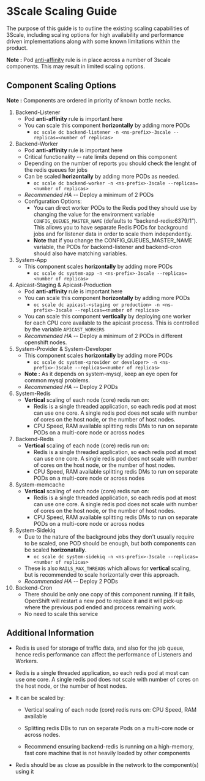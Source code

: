 # 3Scale Scaling Guide
The purpose of this guide is to outline the existing scaling capabilities of 3Scale, including scaling options for high availability and performance driven implementations along with some known limitations within the product.

**Note :** Pod [anti-affinity](https://kubernetes.io/docs/concepts/configuration/assign-pod-node/#affinity-and-anti-affinity) rule is in place across a number of 3scale components. This may result in limited scaling options.

## Component Scaling Options
**Note :** Components are ordered in priority of known bottle necks.


1. Backend-Listener
    - Pod **anti-affinity** rule is important here
    - You can scale this component **horizontally** by adding more PODs
        - `oc scale dc backend-listener -n <ns-prefix>-3scale --replicas=<number of replicas>`
1. Backend-Worker
    - Pod **anti-affinity** rule is important here
    - Critical functionality -- rate limits depend on this component
    - Depending on the number of reports you should check the lenght of the redis queues for jobs
    - Can be scaled **horizontally** by adding more PODs as needed.
        - `oc scale dc backend-worker -n <ns-prefix>-3scale --replicas=<number of replicas>`
    - *Recommended HA --* Deploy a minimum of 2 PODs
    - Configuration Options:
        - You can direct worker PODs to the Redis pod they should use by changing the value for the environment variable `CONFIG_QUEUES_MASTER_NAME` (defaults to “backend-redis:6379/1”). This allows you to have separate Redis PODs for background jobs and for listener data in order to scale them independently.
        - **Note** that if you change the CONFIG_QUEUES_MASTER_NAME variable, the PODs for backend-listener and backend-cron should also have matching variables.
1. System-App
    - This component scales **horizontally** by adding more PODs
        - `oc scale dc system-app -n <ns-prefix>-3scale --replicas=<number of replicas>`
1. Apicast-Staging & Apicast-Production
    - Pod **anti-affinity** rule is important here
    - You can scale this component **horizontally** by adding more PODs
        - `oc scale dc apicast-<staging or production> -n <ns-prefix>-3scale --replicas=<number of replicas>`
    - You can scale this component **vertically** by deploying one worker for each CPU core available to the apicast process. This is controlled by the variable `APICAST_WORKERS`
    - *Recommended HA --* Deploy a minimum of 2 PODs in different openshift nodes.
1. System-Provider & System-Developer
    - This component scales **horizontally** by adding more PODs
        - `oc scale dc system-<provider or developer> -n <ns-prefix>-3scale --replicas=<number of replicas>`
    - **Note :** As it depends on system-mysql, keep an eye open for common mysql problems.
    - *Recommended HA --* Deploy 2 PODs
1. System-Redis
    - **Vertical** scaling of each node (core) redis run on: 
        - Redis is a single threaded application, so each redis pod at most can use one core. A single redis pod does not scale with number of cores on the host node, or the number of host nodes.
        - CPU Speed, RAM available splitting redis DMs to run on separate PODs on a multi-core node or across nodes
1. Backend-Redis
    - **Vertical** scaling of each node (core) redis run on: 
        - Redis is a single threaded application, so each redis pod at most can use one core. A single redis pod does not scale with number of cores on the host node, or the number of host nodes.
        - CPU Speed, RAM available splitting redis DMs to run on separate PODs on a multi-core node or across nodes
1. System-memcache
    - **Vertical** scaling of each node (core) redis run on: 
        - Redis is a single threaded application, so each redis pod at most can use one core. A single redis pod does not scale with number of cores on the host node, or the number of host nodes.
        - CPU Speed, RAM available splitting redis DMs to run on separate PODs on a multi-core node or across nodes
1. System-Sidekiq 
    - Due to the nature of the background jobs they don't usually require to be scaled, one POD should be enough, but both components can be scaled **horizonatally**.
        - `oc scale dc system-sidekiq -n <ns-prefix>-3scale --replicas=<number of replicas>`
    - These is also `RAILS_MAX_THREADS` which allows for **vertical** scaling, but is recommended to scale horizontally over this approach.
    - *Recommended HA --* Deploy 2 PODs
1. Backend-Cron
    - There should be only one copy of this component running. If it fails, OpenShift will restart a new pod to replace it and it will pick-up where the previous pod ended and process remaining work.
    - No need to scale this service

## Additional Information
- Redis is used for storage of traffic data, and also for the job queue, hence redis performance can affect the performance of Listeners and Workers.

- Redis is a single threaded application, so each redis pod at most can use one core.
A single redis pod does not scale with number of cores on the host node, or the number of host nodes.

- It can be scaled by:
    - Vertical scaling of each node (core) redis runs on: CPU Speed, RAM available
    - Splitting redis DBs to run on separate Pods on a multi-core node or across nodes.

    - Recommend ensuring backend-redis is running on a high-memory, fast core machine that is not heavily loaded by other components

- Redis should be as close as possible in the network to the component(s) using it
